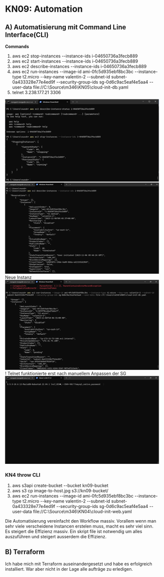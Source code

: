 # KN09: Automation
## A) Automatisierung mit Command Line Interface(CLI)
**Commands**
1. aws ec2 stop-instances --instance-ids i-04650736a3fecb889
2. aws ec2 start-instances --instance-ids i-04650736a3fecb889
3. aws ec2 describe-instances --instance-ids i-04650736a3fecb889
4. aws ec2 run-instances --image-id ami-0fc5d935ebf8bc3bc --instance-type t2.micro --key-name valentin-2 --subnet-id  subnet-0a433328e77e4ed9f --security-group-ids sg-0d6c9ac5eaf4e5aa4 --user-data file://C:\Source\m346\KN05\cloud-init-db.yaml
5. telnet 3.238.177.21 3306


![instance stop](image.png)
![instance details](image-1.png)
Neue Instanz
![Neue Instance](<Screenshot 2023-11-06 110849.png>)
! Telnet funktionierte erst nach manuellem Anpassen der SG
![Alt text](image-2.png)

### KN4 throw CLI
1. aws s3api create-bucket --bucket kn09-bucket
2. aws s3 cp image-to-host.jpg s3://kn09-bucket/
3. aws ec2 run-instances --image-id ami-0fc5d935ebf8bc3bc --instance-type t2.micro --key-name valentin-2 --subnet-id  subnet-0a433328e77e4ed9f --security-group-ids sg-0d6c9ac5eaf4e5aa4 --user-data file://C:\Source\m346\KN04\cloud-init-web.yaml

Die Automatisierung vereinfacht den Workflow massiv. Vorallem wenn man sehr viele verscheidene Instancen erstelen muss, macht es sehr viel sinn. Es steigert die Effizienz massiv. Ein skript file ist notwendig um alles auszuführen und steigert ausserdem die Effizienz.
   
## B) Terraform
Ich habe mich mit Terraform auseinandergesetzt und habe es erfolgreich installiert. War aber nicht in der Lage alle aufträge zu erledigen.
